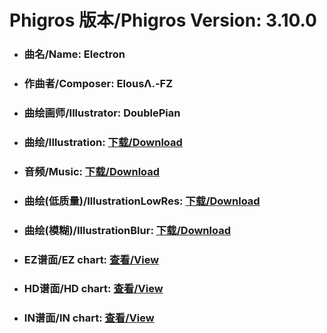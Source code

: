 
# Phigros 版本/Phigros Version:  3.10.0

- ### __曲名/Name:  Electron__

- ### __作曲者/Composer:  ElousΛ.-FZ__

- ### __曲绘画师/Illustrator:  DoublePian__

- ### __曲绘/Illustration:  [下载/Download](https://github.com/Po6647A/PAR/releases/download/3.10.0/1110.png)__

- ### __音频/Music:  [下载/Download](https://github.com/Po6647A/PAR/releases/download/3.10.0/1732.ogg)__

- ### __曲绘(低质量)/IllustrationLowRes:  [下载/Download](https://github.com/Po6647A/PAR/releases/download/3.10.0/1602.png)__

- ### __曲绘(模糊)/IllustrationBlur:  [下载/Download](https://github.com/Po6647A/PAR/releases/download/3.10.0/1356.png)__


- ### __EZ谱面/EZ chart:  [查看/View](./EZ.json/index.html)__

- ### __HD谱面/HD chart:  [查看/View](./HD.json/index.html)__

- ### __IN谱面/IN chart:  [查看/View](./IN.json/index.html)__
